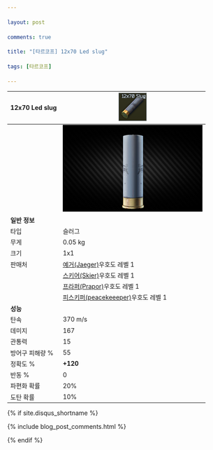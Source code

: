 ```yaml
---

layout: post

comments: true

title: "[타르코프] 12x70 Led slug"

tags: [타르코프]

---
```


|12x70 Led slug|![12x70 Led slug](/assets/image/tarkov/bullet/12x70SLUG.png)|
|--|--|
||![12x70 Led slug](/assets/image/tarkov/bullet/12x70SLUGIMAGE.png)|
|**일반 정보**|
|타입|슬러그|
|무게|0.05 kg|
|크기|1x1|
|판매처|[예거(Jaeger)](https://dndl93.github.io/_posts/2021-02-07-%ED%83%80%EB%A5%B4%EC%BD%94%ED%94%84-%EC%98%88%EA%B1%B0(Jaeger)/)우호도 레벨 1|
||[스키어(Skier)](https://dndl93.github.io/_posts/2021-02-07-%ED%83%80%EB%A5%B4%EC%BD%94%ED%94%84-%EC%8A%A4%ED%82%A4%EC%96%B4(Skier)/)우호도 레벨 1|
||[프라퍼(Prapor)](https://dndl93.github.io/_posts/2021-02-07-%ED%83%80%EB%A5%B4%EC%BD%94%ED%94%84-%ED%94%84%EB%9D%BC%ED%8D%BC(Prapor)/)우호도 레벨 1|
||[피스키퍼(peacekeeeper)](https://dndl93.github.io/_posts/2021-02-07-%ED%83%80%EB%A5%B4%EC%BD%94%ED%94%84-%ED%94%BC%EC%8A%A4%ED%82%A4%ED%8D%BC(Peacekeeper)/)우호도 레벨 1|
|**성능**|
|탄속|370 m/s|
|데미지|167|
|관통력|15|
|방어구 피해량 %|55|
|정확도 %|**+120**|
|반동 %|0|
|파편화 확률|20%|
|도탄 확률|10%|

{% if site.disqus_shortname %}

<div class="comments">

  {% include blog_post_comments.html %}

</div>

{% endif %}



<div id="disqus_thread"></div>